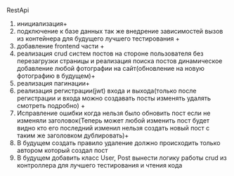 RestApi

1. инициализация+
2. подключение к базе данных так же внедрение зависимостей вызов из контейнера для будущего лучшего тестирования +
3. добавление frontend части +
4. реализация crud систем постов на стороне пользователя без перезагрузки страницы и реализация поиска постов динамическое добавление любой фотографии на сайт(обновление на новую фотографию в будущем)+
5. реализация пагинации+
6. реализация регистрации(jwt) входа и выхода(только после регистрации и входа можно создавать посты изменять удалять смотреть подробно) +
7. Исправление ошибки когда нельзя было обновить пост если не изменяли заголовок(Теперь может любой изменить пост будет видно кто его последний изменил нельзя создать новый пост с таким же заголовком дублировать)+
8. В будущем создать правило удаление должно происходить только автором который создал пост
9. В будущем добавить класс User, Post вынести логику работы crud из контроллера для лучшего тестирования и чтения кода
